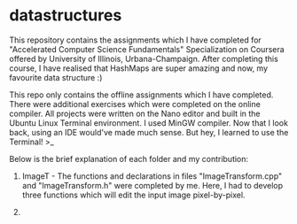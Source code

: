 # datastructures
This repository contains the assignments which I have completed for "Accelerated Computer Science Fundamentals" Specialization on Coursera offered by University of Illinois, Urbana-Champaign. After completing this course, I have realised that HashMaps are super amazing and now, my favourite data structure :)

This repo only contains the offline assignments which I have completed. There were additional exercises which were completed on the online compiler. All projects were written on the Nano editor and built in the Ubuntu Linux Terminal environment. I used MinGW compiler. Now that I look back, using an IDE would've made much sense. But hey, I learned to use the Terminal! >_

Below is the brief explanation of each folder and my contribution:

1. ImageT - The functions and declarations in files "ImageTransform.cpp" and "ImageTransform.h" were completed by me. Here, I had to develop three functions which will edit the input image pixel-by-pixel. 

2. 
